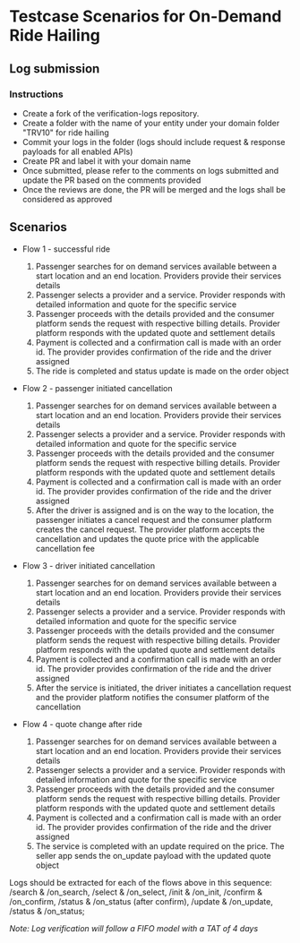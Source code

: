 # Testcase Scenarios for On-Demand Ride Hailing

## Log submission
### Instructions
- Create a fork of the verification-logs repository. 
- Create a folder with the name of your entity under your domain folder "TRV10" for ride hailing
- Commit your logs in the folder (logs should include request & response payloads for all enabled APIs)
- Create PR and label it with your domain name
- Once submitted, please refer to the comments on logs submitted and update the PR based on the comments provided
- Once the reviews are done, the PR will be merged and the logs shall be considered as approved


## Scenarios
- Flow 1 - successful ride
    1. Passenger searches for on demand services available between a start location and an end location. Providers provide their services details
    2. Passenger selects a provider and a service. Provider responds with detailed information and quote for the specific service
    3. Passenger proceeds with the details provided and the consumer platform sends the request with respective billing details. Provider platform responds with the updated quote and settlement details
    4. Payment is collected and a confirmation call is made with an order id. The provider provides confirmation of the ride and the driver assigned
    5. The ride is completed and status update is made on the order object
- Flow 2 - passenger initiated cancellation
    1. Passenger searches for on demand services available between a start location and an end location. Providers provide their services details
    2. Passenger selects a provider and a service. Provider responds with detailed information and quote for the specific service
    3. Passenger proceeds with the details provided and the consumer platform sends the request with respective billing details. Provider platform responds with the updated quote and settlement details
    4. Payment is collected and a confirmation call is made with an order id. The provider provides confirmation of the ride and the driver assigned
    5. After the driver is assigned and is on the way to the location, the passenger initiates a cancel request and the consumer platform creates the cancel request. The provider platform accepts the cancellation and updates the quote price with the applicable cancellation fee 

- Flow 3 - driver initiated cancellation
    1. Passenger searches for on demand services available between a start location and an end location. Providers provide their services details
    2. Passenger selects a provider and a service. Provider responds with detailed information and quote for the specific service
    3. Passenger proceeds with the details provided and the consumer platform sends the request with respective billing details. Provider platform responds with the updated quote and settlement details
    4. Payment is collected and a confirmation call is made with an order id. The provider provides confirmation of the ride and the driver assigned
    5. After the service is initiated, the driver initiates a cancellation request and the provider platform notifies the consumer platform of the cancellation
- Flow 4 - quote change after ride
    1. Passenger searches for on demand services available between a start location and an end location. Providers provide their services details
    2. Passenger selects a provider and a service. Provider responds with detailed information and quote for the specific service
    3. Passenger proceeds with the details provided and the consumer platform sends the request with respective billing details. Provider platform responds with the updated quote and settlement details
    4. Payment is collected and a confirmation call is made with an order id. The provider provides confirmation of the ride and the driver assigned
    5. The service is completed with an update required on the price. The seller app sends the on_update payload with the updated quote object

Logs should be extracted for each of the flows above in this sequence: /search & /on_search, /select & /on_select, /init & /on_init, /confirm & /on_confirm, /status & /on_status (after confirm), /update & /on_update, /status & /on_status;

*Note: Log verification will follow a FIFO model with a TAT of 4 days*
